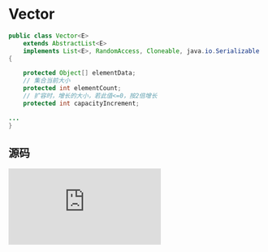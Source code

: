 # Vector

```java
public class Vector<E>
    extends AbstractList<E>
    implements List<E>, RandomAccess, Cloneable, java.io.Serializable
{

    protected Object[] elementData;
    // 集合当前大小
    protected int elementCount;
    // 扩容时，增长的大小，若此值<=0，按2倍增长
    protected int capacityIncrement;

...
}

```

## 源码
![ArrayList](https://github.com/pallcard/learn-java/blob/master/src/main/resources/jdk/jdk1_8/java/util/ArrayList.java "ArrayList")